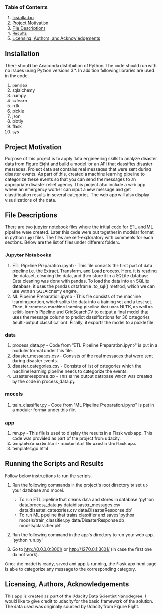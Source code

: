 ### Table of Contents

1. [Installation](#installation)
2. [Project Motivation](#motivation)
3. [File Descriptions](#files)
4. [Results](#results)
5. [Licensing, Authors, and Acknowledgements](#licensing)

## Installation <a name="installation"></a>

There should be Anaconda distribution of Python.  The code should run with no issues using Python versions 3.*. In addition following libraries are used in the code.
1. pandas
2. sqlalchemy
3. numpy
4. sklearn
5. nltk
6. pickle
7. json
8. plotly
9. flask
10. sys

## Project Motivation<a name="motivation"></a>

Purpose of this project is to apply data engineering skills to analyze disaster data from Figure Eight and build a model for an API that classifies disaster messages.  Project data set contains real messages that were sent during disaster events. As part of this, created a machine learning pipeline to categorize these events so that you can send the messages to an appropriate disaster relief agency.  This project also include a web app where an emergency worker can input a new message and get classification results in several categories. The web app will also display visualizations of the data.


## File Descriptions <a name="files"></a>

There are two jupyter notebook files where the initial code for ETL and ML pipeline were created. Later this code were put together in modular format in python (.py) files. The files are self-exploratory with comments for each sections.  Below are the list of files under different folders.
### Jupyter Notebooks
1. ETL Pipeline Preparation.ipynb - This file consists the first part of data pipeline i.e. the Extract, Transform, and Load process. Here, it is reading the dataset, cleaning the data, and then store it in a SQLite database. Data cleaning was done with pandas. To load the data into an SQLite database, it uses the pandas dataframe .to_sql() method, which we can use with an SQLAlchemy engine.
2. ML Pipeline Preparation.ipynb - This file consists of the machine learning portion, which splits the data into a training set and a test set. Then, it creates a machine learning pipeline that uses NLTK, as well as scikit-learn's Pipeline and GridSearchCV to output a final model that uses the message column to predict classifications for 36 categories (multi-output classification). Finally, it exports the model to a pickle file. 

### data
1. process_data.py - Code from "ETL Pipeline Preparation.ipynb" is put in a moduler format under this file.
2. disaster_messages.csv - Consists of the real messages that were sent during disaster events.
3. disaster_categories.csv - Consists of list of categories which the machine learning pipeline needs to categorize the events.
4. DisasterResponse.db - This is the output database which was created by the code in process_data.py.

### models
1. train_classifier.py - Code from "ML Pipeline Preparation.ipynb" is put in a moduler format under this file.

### app
1. run.py - This file is used to display the results in a Flask web app. This code was provided as part of the project from udacity. 
2. templates\master.html - master html file used in the Flask app.
3. templates\go.html


## Running the Scripts and Results<a name="results"></a>

Follow below instructions to run the scripts.
1. Run the following commands in the project's root directory to set up your database and model.
    - To run ETL pipeline that cleans data and stores in database
        'python data/process_data.py data/disaster_messages.csv data/disaster_categories.csv data/DisasterResponse.db'
    - To run ML pipeline that trains classifier and saves
        'python models/train_classifier.py data/DisasterResponse.db models/classifier.pkl'

2. Run the following command in the app's directory to run your web app.
    'python run.py'

3. Go to http://0.0.0.0:3001/ or http://127.0.0.1:3001/ (in case the first one do not work).

Once the model is ready, saved and app is running, the Flask app html page is able to categorize any message to the corresponding category.

## Licensing, Authors, Acknowledgements<a name="licensing"></a>

This app is created as part of the Udacity Data Scientist Nanodegree. I would like to give credit to udacity for the basic framework of the solution. The data used was originally sourced by Udacity from Figure Eight.
